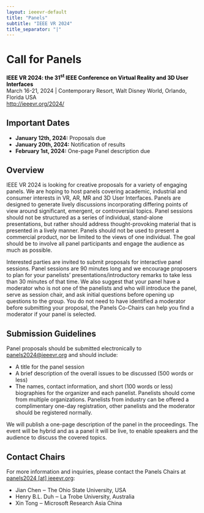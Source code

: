 ```yaml
---
layout: ieeevr-default
title: "Panels"
subtitle: "IEEE VR 2024"
title_separator: "|"
---
```


<div>
    <!-- <p>
        More information coming soon, please watch this space.
    </p> -->
    
<h1 id="cfp-panels"> Call for Panels </h1>

<p>
    <strong style="color: black">IEEE VR 2024: the 31<sup>st</sup> IEEE Conference on Virtual Reality and 3D User Interfaces</strong><br />
        March 16-21, 2024 | Contemporary Resort, Walt Disney World, Orlando, Florida USA
    <br />
    <a href="http://ieeevr.org/2024/">http://ieeevr.org/2024/</a>
</p>

<h2 id="important-dates"> Important Dates </h2>
<ul>
    <li><b>January 12th, 2024:</b> Proposals due</li>
    <li><b>January 20th, 2024:</b> Notification of results</li>
    <li><b>February 1st, 2024:</b> One-page Panel description due</li>
</ul>

<h2 id="Overview">Overview</h2>
<p>
    IEEE VR 2024 is looking for creative proposals for a variety of engaging panels. We are hoping to host panels covering academic, industrial and consumer interests in VR, AR, MR and 3D User Interfaces. Panels are designed to generate lively discussions incorporating differing points of view around significant, emergent, or controversial topics. Panel sessions should not be structured as a series of individual, stand-alone presentations, but rather should address thought-provoking material that is presented in a lively manner. Panels should not be used to present a commercial product, nor be limited to the views of one individual. The goal should be to involve all panel participants and engage the audience as much as possible.
</p>
<p>
    Interested parties are invited to submit proposals for interactive panel sessions. Panel sessions are 90 minutes long and we encourage proposers to plan for your panelists’ presentations/introductory remarks to take less than 30 minutes of that time. We also suggest that your panel have a moderator who is not one of the panelists and who will introduce the panel, serve as session chair, and ask initial questions before opening up questions to the group. You do not need to have identified a moderator before submitting your proposal, the Panels Co-Chairs can help you find a moderator if your panel is selected.
</p>

<h2 id="submission-guidelines">Submission Guidelines</h2> 
<!-- <div class="notice--info" style="background-color: $theme-yellow ! important; color: $theme-text ! important;">
    <b class="notice--text" style="background-color: $theme-yellow ! important; color: $theme-text ! important;">Important.</b> Submission guidelines have changed this year!
</div> -->

<p>
    Panel proposals should be submitted electronically to <a href="mailto:panels2024@ieeevr.org">panels2024@ieeevr.org</a> and should include:
</p>

<ul>
    <li>A title for the panel session</li>
    <li>A brief description of the overall issues to be discussed (500 words or less)</li>
    <li>The names, contact information, and short (100 words or less) biographies for the organizer and each panelist. Panelists should come from multiple organizations. Panelists from industry can be offered a complimentary one-day registration, other panelists and the moderator should be registered normally.</li>
</ul>
    
<p>
    We will publish a one-page description of the panel in the proceedings. The event will be hybrid and as a panel it will be live, to enable speakers and the audience to discuss the covered topics.
</p>

<h2 id="contact"> Contact Chairs </h2>
<p>
For more information and inquiries, please contact the Panels Chairs at <a href="mailto:panels2024@ieeevr.org">panels2024 [at] ieeevr.org</a>:
</p>
<ul>   
    <li>Jian Chen ‒ The Ohio State University, USA</li>
    <li>Henry B.L. Duh ‒ La Trobe University, Australia</li>
    <li>Xin Tong  ‒ Microsoft Research Asia China</li>
</ul>

</div>
